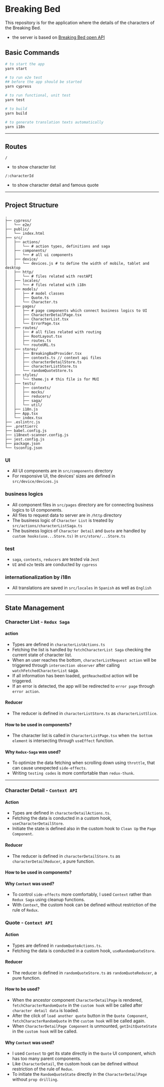 # Breaking Bed

This repository is for the application where the details of the characters of the Breaking Bed.

- the server is based on [Breaking Bed open API](https://github.com/timbiles/Breaking-Bad--API)

## Basic Commands

```bash
# to start the app
yarn start

# to run e2e test
## before the app should be started
yarn cypress

# to run functional, unit test
yarn test

# to build
yarn build

# to generate translation texts automatically
yarn i18n

```

<hr />

## Routes

`/`

- to show character list

`/:characterId`

- to show character detail and famous quote

<hr/>

## Project Structure
```
.
├── cypress/
│   └── e2e/
├── public/
│   └── index.html
├── src/
│   ├── actions/
│   │   └── # action types, definitions and saga
│   ├── components/
│   │   └── # all ui components
│   ├── device/
│   │   └── devices.js # to define the width of mobile, tablet and desktop
│   ├── http/
│   │   └── # files related with restAPI
│   ├── locales/
│   │   └── # files related with i18n
│   ├── models/
│   │   ├── # model classes
│   │   ├── Quote.ts
│   │   └── Character.ts
│   ├── pages/
│   │   ├── # page components which connect business logics to UI
│   │   ├── CharacterDetailPage.tsx
│   │   ├── CharacterList.tsx
│   │   └── ErrorPage.tsx
│   ├── routes/
│   │   ├── # all files related with routing
│   │   ├── RootLayout.tsx
│   │   ├── routes.ts
│   │   └── routeURL.ts
│   ├── stores/
│   │   ├── BreakingBadProvider.tsx
│   │   ├── contexts.ts // context api files
│   │   ├── characterDetailStore.ts
│   │   ├── characterListStore.ts
│   │   └── randomQuoteStore.ts
│   ├── styles/
│   │   └── theme.js # this file is for MUI
│   ├── tests/
│   │   ├── contexts/
│   │   ├── mocks/
│   │   ├── reducers/
│   │   ├── saga/
│   │   └── util/
│   ├── i18n.js
│   ├── App.tsx
│   └── index.tsx
├── .eslintrc.js
├── .prettierrc
├── babel.config.js
├── i18next-scanner.config.js
├── jest.config.js
├── package.json
└── tsconfig.json
```

### UI
- All UI components are in ```src/components``` directory
- For responsive UI, the devices' sizes are defined in ```src/device/devices.js```

### business logics
- All component files in ```src/pages``` directory are for connecting business logics to UI components.
- All files to request data to server are in ```/http``` directory
- The business logic of ```Character List``` is treated by ```src/actions/characterListSaga.ts```
- The business logics of ```Character Detail``` and ```Quote``` are handled by ```custom hooks(use...Store.ts)``` in  ```src/store/...Store.ts```

### test
- ```saga```, ```contexts```, ```reducers```  are tested via ```Jest```
- ```UI``` and ```e2e``` tests are conducted by ```cypress```

### internationalization by i18n
- All translations are saved in ```src/locales``` in ```Spanish``` as well as ```English```

<hr/>

## State Management

### Character List - ```Redux Saga```
#### action
- Types are defined in ```characterListActions.ts```
- Fetching the list is handled by ```fetchCharacterList Saga``` checking the current state of character list.
- When an user reaches the bottom, ```characterListRequest action``` will be triggered through ```intersection observer``` after calling ```watchFetchedCharacterList``` saga.
- If all information has been loaded, ```getReachedEnd``` action will be triggered.
- If an error is detected, the app will be redirected to ```error page``` through ```error action```.

#### Reducer
- The reducer is defined in ```characterListStore.ts``` as ```characterListSlice```.

#### How to be used in components?
- The character list is called in ```CharacterListPage.tsx``` when ```the bottom element``` is intersecting through ```useEffect``` function.

#### Why ```Redux-Saga``` was used?
- To optimize the data fetching when scrolling down using ```throttle```, that can cause unexpected ```side-effects```.
- Writing ```testing codes``` is more comfortable than ```redux-thunk```.

<hr />

### Character Detail - ```Context API```
#### Action
- Types are defined in ```characterDetailActions.ts```.
- Fetching the data is conducted in a custom hook, ```useCharacterDetailStore```.
- Initiate the state is defined also in the custom hook to ```Clean Up``` the ```Page Component```.

#### Reducer
- The reducer is defined in ```characterDetailStore.ts``` as ```characterDetailReducer```, a pure function.

#### How to be used in components?

#### Why ```Context``` was used?
- To control ```side-effects``` more comfortably, I used ```Context``` rather than ```Redux Saga``` using cleanup functions.
- With ```Context```, the custom hook can be defined without restriction of the rule of ```Redux```.

### Quote - ```Context API```
#### Action
- Types are defined in ```randomQuoteActions.ts```.
- Fetching the data is conducted in a custom hook, ```useRandomQuoteStore```.

#### Reducer
- The reducer is defined in ```randomQuoteStore.ts``` as ```randomQuoteReducer```, a pure function.

#### How to be used?
- When the ancestor component ```CharacterDetailPage``` is rendered, ```fetchCharacterRandomQuote``` in the ```custom hook``` will be called after ```character detail data``` is loaded.
- After the click of ```load another quote``` button in the ```Quote Component```, ```fetchCharacterRandomQuote``` in the ```custom hook``` will be called again.
- When ```CharacterDetailPage Component``` is unmounted, ```getInitQuoteState``` in the ```custom hook``` will be called.

#### Why ```Context``` was used?
- I used ```Context``` to get its state directly in the ```Quote``` UI component, which has too many parent components. 
- Like ```CharacterDetail```, the custom hook can be defined without restriction of the rule of ```Redux```.
- To initiate the ```RandomQuoteState``` directly in the ```CharacterDetailPage``` without ```prop drilling```.

